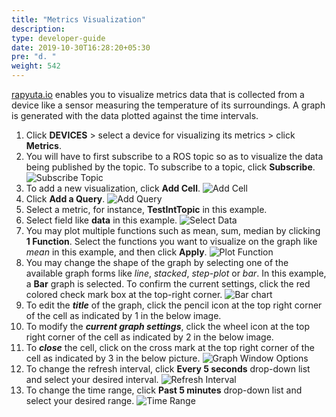 ```yaml
---
title: "Metrics Visualization"
description:
type: developer-guide
date: 2019-10-30T16:28:20+05:30
pre: "d. "
weight: 542
---
```

[rapyuta.io](https://console.rapyuta.io) enables you to visualize metrics data that is
collected from a device like a sensor measuring the temperature of its surroundings.
A graph is generated with the data plotted against the time intervals.

1. Click **DEVICES** > select a device for visualizing its metrics > click **Metrics**.
2. You will have to first subscribe to a ROS topic so as to visualize the data being published by the topic. To subscribe to a topic, click **Subscribe**.
![Subscribe Topic](/images/getting-started/collect-visualise-metrics/subscribe-sys-metrics.png?classes=border,shadow&width=40pc)
3. To add a new visualization, click **Add Cell**.
![Add Cell](/images/getting-started/add-cell.png?classes=border,shadow&width=70pc)
4. Click **Add a Query**.
![Add Query](/images/getting-started/add-query.png?classes=border,shadow&width=70pc)
5. Select a metric, for instance, **TestIntTopic** in this example.
6. Select field like **data** in this example.
![Select Data](/images/getting-started/select-field-data.png?classes=border,shadow&width=70pc)
7. You may plot multiple functions such as mean, sum, median by clicking **1 Function**. Select the functions you want to visualize on the graph like *mean* in this example, and then click **Apply**.
![Plot Function](/images/getting-started/function.png?classes=border,shadow&width=70pc)
8. You may change the shape of the graph by selecting one of the available graph forms like *line*, *stacked*, *step-plot* or *bar*. In this example, a **Bar** graph is selected. To confirm the current settings, click the red colored check mark box at the top-right corner.
![Bar chart](/images/getting-started/bar-chart.png?classes=border,shadow&width=70pc)
9. To edit the ***title*** of the graph, click the pencil icon at the top right corner of the cell as indicated by 1 in the below image.
10. To modify the ***current graph settings***, click the wheel icon at the top right corner of the cell as indicated by 2 in the below image.
11. To ***close*** the cell, click on the cross mark at the top right corner of the cell as indicated by 3 in the below picture.
![Graph Window Options](/images/getting-started/graph-window.png?classes=border,shadow&width=70pc)
12. To change the refresh interval, click **Every 5 seconds** drop-down list and select your desired interval.
![Refresh Interval](/images/getting-started/refresh-interval.png?classes=border,shadow&width=70pc)
13. To change the time range, click **Past 5 minutes** drop-down list and select your desired range.
![Time Range](/images/getting-started/time-range.png?classes=border,shadow&width=70pc)